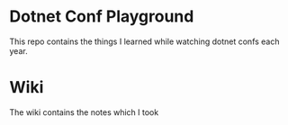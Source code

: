 # Dotnet Conf Playground
This repo contains the things I learned while watching dotnet confs each year.

# Wiki
The wiki contains the notes which I took
